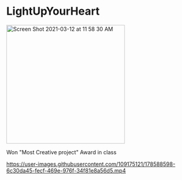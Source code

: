 # LightUpYourHeart
<img width="310" alt="Screen Shot 2021-03-12 at 11 58 30 AM" src="https://user-images.githubusercontent.com/109175121/178585252-35acd68c-1ae6-436c-85fd-238620ec82e2.png">

Won "Most Creative project" Award in class



https://user-images.githubusercontent.com/109175121/178588598-6c30da45-fecf-469e-976f-34f81e8a56d5.mp4


